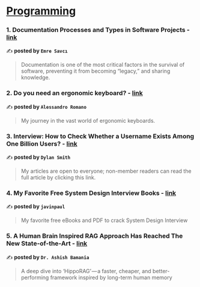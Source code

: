 
<h1><a href=https://medium.com/tag/programming/recommended target="_blank" rel="noopener noreferrer">Programming</a></h1>
<h3>1. Documentation Processes and Types in Software Projects - <a href="https://medium.com/trendyol-tech/documentation-processes-and-types-in-software-projects-0b55580c41d9" target="_blank" rel="noopener noreferrer">link</a></h3>

✍️ **posted by `Emre Savcı`**

<blockquote>Documentation is one of the most critical factors in the survival of software, preventing it from becoming “legacy,” and sharing knowledge.</blockquote>

<h3>2. Do you need an ergonomic keyboard? - <a href="https://medium.com/design-bootcamp/do-you-need-an-ergonomic-keyboard-70c5fe1a4ffe" target="_blank" rel="noopener noreferrer">link</a></h3>

✍️ **posted by `Alessandro Romano`**

<blockquote>My journey in the vast world of ergonomic keyboards.</blockquote>

<h3>3. Interview: How to Check Whether a Username Exists Among One Billion Users? - <a href="https://medium.com/javarevisited/interview-how-to-check-whether-a-username-exists-among-one-billion-users-ffa0d0522998" target="_blank" rel="noopener noreferrer">link</a></h3>

✍️ **posted by `Dylan Smith`**

<blockquote>My articles are open to everyone; non-member readers can read the full article by clicking this link.</blockquote>

<h3>4. My Favorite Free System Design Interview Books - <a href="https://medium.com/javarevisited/my-favorite-free-system-design-interview-books-5daffe0525b3" target="_blank" rel="noopener noreferrer">link</a></h3>

✍️ **posted by `javinpaul`**

<blockquote>My favorite free eBooks and PDF to crack System Design Interview</blockquote>

<h3>5. A Human Brain Inspired RAG Approach Has Reached The New State-of-the-Art - <a href="https://medium.com/gitconnected/a-human-brain-inspired-rag-approach-has-reached-the-new-state-of-the-art-ab6b765a27eb" target="_blank" rel="noopener noreferrer">link</a></h3>

✍️ **posted by `Dr. Ashish Bamania`**

<blockquote>A deep dive into ‘HippoRAG’ — a faster, cheaper, and better-performing framework inspired by long-term human memory</blockquote>

